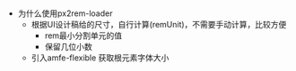 ##
- 为什么使用px2rem-loader
  - 根据UI设计稿给的尺寸，自行计算(remUnit)，不需要手动计算，比较方便
    - rem最小分割单元的值
    - 保留几位小数
  - 引入amfe-flexible 获取根元素字体大小